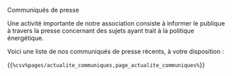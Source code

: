 Communiqués de presse

Une activité importante de notre association consiste à informer le publique à travers la presse concernant des sujets ayant trait à la politique énergétique.

Voici une liste de nos communiqués de presse récents, à votre disposition :

{{`%csv%pages/actualite_communiques,page_actualite_communiques%`}}
